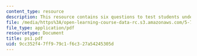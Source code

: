 ```yaml
---
content_type: resource
description: This resource contains six questions to test students understanding.
file: /media/https%3A/open-learning-course-data-rc.s3.amazonaws.com/5-74-introductory-quantum-mechanics-ii-spring-2004/9cc352f47ff979c1f6c327a54245305d_ps1.pdf
file_type: application/pdf
resourcetype: Document
title: ps1.pdf
uid: 9cc352f4-7ff9-79c1-f6c3-27a54245305d
---
```

